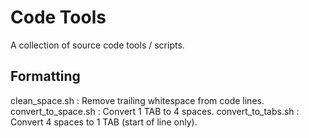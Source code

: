 Code Tools
==========
A collection of source code tools / scripts.


Formatting
----------
clean_space.sh      : Remove trailing whitespace from code lines.
convert_to_space.sh : Convert 1 TAB to 4 spaces.
convert_to_tabs.sh  : Convert 4 spaces to 1 TAB (start of line only).
